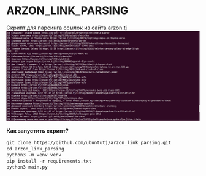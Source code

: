 # ARZON_LINK_PARSING
Скрипт для парсинга ссылок из сайта arzon.tj
![logo](https://github.com/ubuntutj/arzon_link_parsing/blob/master/images/photo.png)


**Как запустить скрипт?**

```
git clone https://github.com/ubuntutj/arzon_link_parsing.git
cd arzon_link_parsing
python3 -m venv venv
pip install -r requirements.txt
python3 main.py
```
